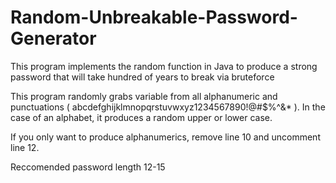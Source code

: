 # Random-Unbreakable-Password-Generator
This program implements the random function in Java to produce a strong password that will take hundred of years to break via bruteforce

This program randomly grabs variable from all alphanumeric and punctuations ( abcdefghijklmnopqrstuvwxyz1234567890!@#$%^&* ). In the case of an alphabet, it produces a random upper or lower case. 

If you only want to produce alphanumerics, remove line 10 and uncomment line 12.

Reccomended password length 12-15
